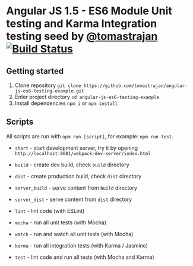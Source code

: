 # Angular JS 1.5 - ES6 Module Unit testing and Karma Integration testing seed by [@tomastrajan](https://twitter.com/tomastrajan) [![Build Status](https://travis-ci.org/tomastrajan/angular-js-es6-testing-example.svg?branch=master)](https://travis-ci.org/tomastrajan/angular-js-es6-testing-example)

## Getting started

1. Clone repository `git clone https://github.com/tomastrajan/angular-js-es6-testing-example.git`
2. Enter project directory `cd angular-js-es6-testing-example`
3. Install dependencies `npm i` or `npm install`

## Scripts

All scripts are run with `npm run [script]`, for example: `npm run test`.

* `start` - start development server, try it by opening `http://localhost:8081/webpack-dev-server/index.html`

* `build` - create dev build, check `build` directory
* `dist` - create production build, check `dist` directory

* `server_build` - serve content from `build` directory
* `server_dist` - serve content from `dist` directory

* `lint` - lint code (with ESLint)
* `mocha` - run all unit tests (with Mocha)
* `watch` - run and watch all unit tests (with Mocha)
* `karma` - run all integration tests (with Karma / Jasmine)
* `test` - lint code and run all tests (with Mocha and Karma)